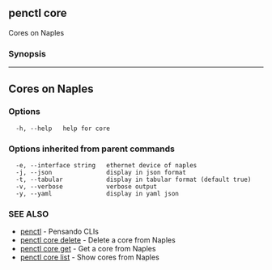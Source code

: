 ## penctl core

Cores on Naples

### Synopsis



-----------------
 Cores on Naples 
-----------------


### Options

```
  -h, --help   help for core
```

### Options inherited from parent commands

```
  -e, --interface string   ethernet device of naples
  -j, --json               display in json format
  -t, --tabular            display in tabular format (default true)
  -v, --verbose            verbose output
  -y, --yaml               display in yaml json
```

### SEE ALSO
* [penctl](penctl.md)	 - Pensando CLIs
* [penctl core delete](penctl_core_delete.md)	 - Delete a core from Naples
* [penctl core get](penctl_core_get.md)	 - Get a core from Naples
* [penctl core list](penctl_core_list.md)	 - Show cores from Naples

